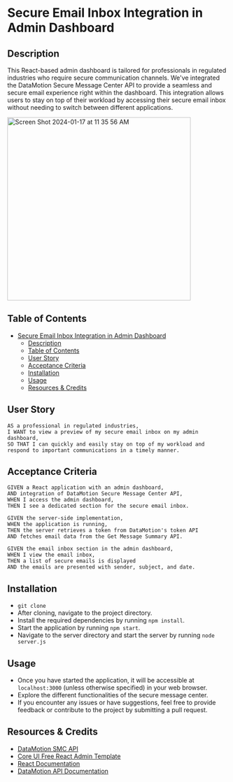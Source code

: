 
# Secure Email Inbox Integration in Admin Dashboard

## Description
This React-based admin dashboard is tailored for professionals in regulated industries who require secure communication channels. We've integrated the DataMotion Secure Message Center API to provide a seamless and secure email experience right within the dashboard. This integration allows users to stay on top of their workload by accessing their secure email inbox without needing to switch between different applications.

<img width="419" alt="Screen Shot 2024-01-17 at 11 35 56 AM" src="https://github.com/janellephalon/email-dashboard-preview-smc-api/assets/95178236/1872b09a-a122-45dd-9f45-3e265e4619e3">


## Table of Contents
- [Secure Email Inbox Integration in Admin Dashboard](#secure-email-inbox-integration-in-admin-dashboard)
  - [Description](#description)
  - [Table of Contents](#table-of-contents)
  - [User Story](#user-story)
  - [Acceptance Criteria](#acceptance-criteria)
  - [Installation](#installation)
  - [Usage](#usage)
  - [Resources \& Credits](#resources--credits)

## User Story
```
AS a professional in regulated industries,
I WANT to view a preview of my secure email inbox on my admin dashboard,
SO THAT I can quickly and easily stay on top of my workload and respond to important communications in a timely manner. 
```

## Acceptance Criteria
```
GIVEN a React application with an admin dashboard,
AND integration of DataMotion Secure Message Center API,
WHEN I access the admin dashboard,
THEN I see a dedicated section for the secure email inbox.

GIVEN the server-side implementation,
WHEN the application is running,
THEN the server retrieves a token from DataMotion's token API
AND fetches email data from the Get Message Summary API.

GIVEN the email inbox section in the admin dashboard,
WHEN I view the email inbox,
THEN a list of secure emails is displayed
AND the emails are presented with sender, subject, and date.
```

## Installation 
* `git clone` 
* After cloning, navigate to the project directory.
* Install the required dependencies by running `npm install`.
* Start the application by running `npm start`.
* Navigate to the server directory and start the server by running `node server.js`

## Usage 
* Once you have started the application, it will be accessible at `localhost:3000` (unless otherwise specified) in your web browser.
* Explore the different functionalities of the secure message center.
* If you encounter any issues or have suggestions, feel free to provide feedback or contribute to the project by submitting a pull request.

## Resources & Credits
* [DataMotion SMC API](https://datamotion.com/portal/project/DataMotion/dashboard)
* [Core UI Free React Admin Template](https://github.com/coreui/coreui-free-react-admin-template)
* [React Documentation](https://reactjs.org/)
* [DataMotion API Documentation](https://developers.datamotion.com/)

